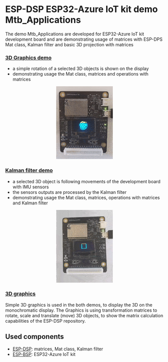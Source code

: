 # ESP-DSP ESP32-Azure IoT kit demo Mtb_Applications

The demo Mtb_Applications are developed for ESP32-Azure IoT kit development board and are demonstrating usage of matrices with ESP-DPS Mat class, Kalman filter and basic
3D projection with matrices

### [3D Graphics demo](apps/3d_graphics)
* a simple rotation of a selected 3D objects is shown on the display
* demonstrating usage the Mat class, matrices and operations with matrices

<div align="center">
  <img src= "apps/3d_graphics/3d_graphics.gif">
</div>

### [Kalman filter demo](apps/kalman_filter/)
* a selected 3D object is following movements of the development board with IMU sensors
* the sensors outputs are processed by the Kalman filter
* demonstrating usage the Mat class, matrices, operations with matrices and Kalman filter

<div align="center">
  <img src= "apps/kalman_filter/kalman_filter.gif">
</div>

### [3D graphics](graphics/img_to_3d_matrix/example/)

Simple 3D graphics is used in the both demos, to display the 3D on the monochromatic display. The Graphics is using transformation matrices to rotate, scale and translate (move) 3D objects, to show the matrix calculation capabilities of the ESP-DSP repository.

## Used components
* [ESP-DSP](https://github.com/espressif/esp-dsp): matrices, Mat class, Kalman filter
* [ESP-BSP](https://github.com/espressif/esp-bsp): ESP32-Azure IoT kit